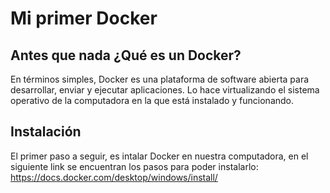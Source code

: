 # Mi primer Docker

## Antes que nada ¿Qué es un Docker?

En términos simples, Docker es una plataforma de software abierta para desarrollar, enviar y ejecutar aplicaciones. Lo hace virtualizando el sistema operativo de la computadora en la que está instalado y funcionando.

## Instalación

El primer paso a seguir, es intalar Docker en nuestra computadora, en el siguiente link se encuentran los pasos para poder instalarlo: https://docs.docker.com/desktop/windows/install/ 
